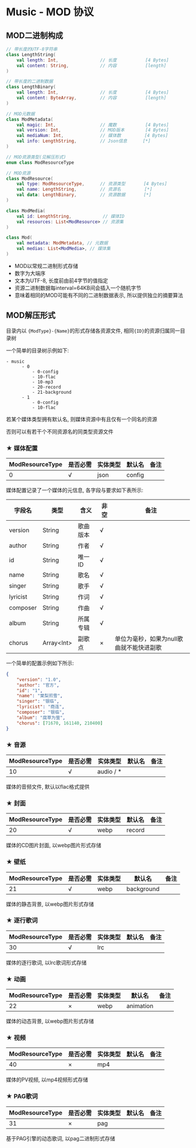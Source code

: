 # Music - MOD 协议

## MOD二进制构成

```kotlin
// 带长度的UTF-8字符串
class LengthString(
    val length: Int,                // 长度           [4 Bytes]
    val content: String,            // 内容           [length]
)

// 带长度的二进制数据
class LengthBinary(
    val length: Int,                // 长度           [4 Bytes]
    val content: ByteArray,         // 内容           [length]
)

// MOD元数据
class ModMetadata(
    val magic: Int,                 // 魔数           [4 Bytes]
    val version: Int,               // MOD版本        [4 Bytes]
    val mediaNum: Int,              // 媒体数         [4 Bytes]
    val info: LengthString,         // Json信息      [*]
)

// MOD资源类型(见解压形式)
enum class ModResourceType

// MOD资源
class ModResource(
    val type: ModResourceType,      // 资源类型       [4 Bytes]
    val name: LengthString,         // 资源名         [*]
    val data: LengthBinary,         // 资源数据       [*]
)

class ModMedia(
    val id: LengthString,            // 媒体ID
    val resources: List<ModResource> // 资源集
)

class Mod(
    val metadata: ModMetadata, // 元数据
    val medias: List<ModMedia>, // 媒体集
)
```

 - MOD以常规二进制形式存储
 - 数字为大端序
 - 文本为UTF-8, 长度前由前4字节的值指定
 - 资源二进制数据每interval=64KB间会插入一个随机字节
 - 意味着相同的MOD可能有不同的二进制数据表示, 所以提供独立的摘要算法

## MOD解压形式

目录内以 ```{ModType}-{Name}```的形式存储各资源文件, 相同```{ID}```的资源归属同一目录树

一个简单的目录树示例如下:

```
- music
      - 0
          - 0-config
          - 10-flac
          - 10-mp3
          - 20-record
          - 21-background
      - 1
          - 0-config
          - 10-flac
```

若某个媒体类型拥有默认名, 则媒体资源中有且仅有一个同名的资源

否则可以有若干个不同资源名的同类型资源文件

### ★ 媒体配置

| ModResourceType | 是否必需 | 实体类型 | 默认名    | 备注 |
|-----------------|------|------|--------|----|
| 0               | √    | json | config |    |

媒体配置记录了一个媒体的元信息, 各字段与要求如下表所示:

| 字段名      | 类型               | 含义      | 非空 | 备注                     |
|----------|------------------|---------|----|------------------------|
| version  | String           | 歌曲版本    | √  |                        |
| author   | String           | 作者      | √  |                        |
| id       | String           | 唯一ID    | √  |                        |
| name     | String           | 歌名      | √  |                        |
| singer   | String           | 歌手      | √  |                        |
| lyricist | String           | 作词      | √  |                        |
| composer | String           | 作曲      | √  |                        |
| album    | String           | 所属专辑    | √  |                        |
| chorus   | Array&lt;Int&gt; | 副歌点     | ×  | 单位为毫秒，如果为null歌曲就不能快进副歌 |

一个简单的配置示例如下所示:

```json
{
    "version": "1.0",
    "author": "官方",
    "id": "1",
    "name": "棠梨煎雪",
    "singer": "银临",
    "lyricist": "商连",
    "composer": "银临",
    "album": "腐草为萤",
    "chorus": [71670, 161140, 210400]
}
```

### ★ 音源

| ModResourceType | 是否必需 | 实体类型      | 默认名 | 备注 |
|-----------------|------|-----------|-----|----|
| 10              | √    | audio / * |     |    |

媒体的音频文件, 默认以flac格式提供

### ★ 封面

| ModResourceType | 是否必需 | 实体类型 | 默认名    | 备注 |
|-----------------|------|------|--------|----|
| 20              | √    | webp | record |    |

媒体的CD图片封面, 以webp图片形式存储

### ★ 壁纸

| ModResourceType | 是否必需 | 实体类型 | 默认名        | 备注 |
|-----------------|------|------|------------|----|
| 21              | √    | webp | background |    |

媒体的静态背景, 以webp图片形式存储

### ★ 逐行歌词

| ModResourceType | 是否必需 | 实体类型 | 默认名 | 备注 |
|-----------------|------|------|-----|----|
| 30              | √    | lrc  |     |    |

媒体的逐行歌词, 以lrc歌词形式存储

### ★ 动画

| ModResourceType | 是否必需 | 实体类型 | 默认名       | 备注 |
|-----------------|------|------|-----------|----|
| 22              | ×    | webp | animation |    |

媒体的动态背景, 以webp图片形式存储

### ★ 视频

| ModResourceType | 是否必需 | 实体类型 | 默认名 | 备注 |
|-----------------|------|------|-----|----|
| 40              | ×    | mp4  |     |    |

媒体的PV视频, 以mp4视频形式存储

### ★ PAG歌词

| ModResourceType | 是否必需 | 实体类型 | 默认名 | 备注 |
|-----------------|------|------|-----|----|
| 31              | ×    | pag  |     |    |

基于PAG引擎的动态歌词, 以pag二进制形式存储